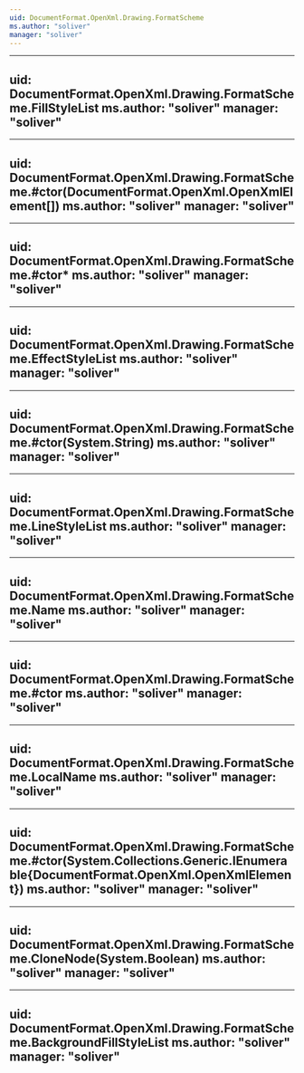```yaml
---
uid: DocumentFormat.OpenXml.Drawing.FormatScheme
ms.author: "soliver"
manager: "soliver"
---
```


---
uid: DocumentFormat.OpenXml.Drawing.FormatScheme.FillStyleList
ms.author: "soliver"
manager: "soliver"
---

---
uid: DocumentFormat.OpenXml.Drawing.FormatScheme.#ctor(DocumentFormat.OpenXml.OpenXmlElement[])
ms.author: "soliver"
manager: "soliver"
---

---
uid: DocumentFormat.OpenXml.Drawing.FormatScheme.#ctor*
ms.author: "soliver"
manager: "soliver"
---

---
uid: DocumentFormat.OpenXml.Drawing.FormatScheme.EffectStyleList
ms.author: "soliver"
manager: "soliver"
---

---
uid: DocumentFormat.OpenXml.Drawing.FormatScheme.#ctor(System.String)
ms.author: "soliver"
manager: "soliver"
---

---
uid: DocumentFormat.OpenXml.Drawing.FormatScheme.LineStyleList
ms.author: "soliver"
manager: "soliver"
---

---
uid: DocumentFormat.OpenXml.Drawing.FormatScheme.Name
ms.author: "soliver"
manager: "soliver"
---

---
uid: DocumentFormat.OpenXml.Drawing.FormatScheme.#ctor
ms.author: "soliver"
manager: "soliver"
---

---
uid: DocumentFormat.OpenXml.Drawing.FormatScheme.LocalName
ms.author: "soliver"
manager: "soliver"
---

---
uid: DocumentFormat.OpenXml.Drawing.FormatScheme.#ctor(System.Collections.Generic.IEnumerable{DocumentFormat.OpenXml.OpenXmlElement})
ms.author: "soliver"
manager: "soliver"
---

---
uid: DocumentFormat.OpenXml.Drawing.FormatScheme.CloneNode(System.Boolean)
ms.author: "soliver"
manager: "soliver"
---

---
uid: DocumentFormat.OpenXml.Drawing.FormatScheme.BackgroundFillStyleList
ms.author: "soliver"
manager: "soliver"
---
